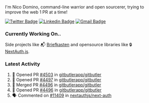 
I'm Nico Domino, command-line warrior and open sourcerer, trying to improve the web 1 PR at a time!

[![Twitter Badge](https://img.shields.io/badge/-@ndom91-1ca0f1?style=flat-square&labelColor=1ca0f1&logo=twitter&logoColor=white&link=https://twitter.com/ndom91)](https://twitter.com/ndom91) [![Linkedin Badge](https://img.shields.io/badge/-ndom91-blue?style=flat-square&logo=Linkedin&logoColor=white&link=https://www.linkedin.com/in/ndom91/)](https://www.linkedin.com/in/ndom91/) [![Gmail Badge](https://img.shields.io/badge/-yo@ndo.dev-c14438?style=flat-square&logo=mail.ru&logoColor=white&link=mailto:yo@ndo.dev)](mailto:yo@ndo.dev)

### Currently Working On..

Side projects like 📬 [Briefkasten](https://briefkastenhq.com) and opensource libraries like 🔒 [NextAuth.js](https://github.com/nextauthjs/next-auth).

<!--START_SECTION_PROFILE_VIEWS:readme-info-->
<!--END_SECTION_PROFILE_VIEWS:readme-info-->

<!--START_SECTION_DAILY_COMMIT:readme-info-->
<!--END_SECTION_DAILY_COMMIT:readme-info-->

<!--START_SECTION_WEEKLY_COMMIT:readme-info-->
<!--END_SECTION_WEEKLY_COMMIT:readme-info-->

### Latest Activity

<!--START_SECTION:activity-->
1. 💪 Opened PR [#4503](https://github.com/gitbutlerapp/gitbutler/pull/4503) in [gitbutlerapp/gitbutler](https://github.com/gitbutlerapp/gitbutler)
2. 💪 Opened PR [#4497](https://github.com/gitbutlerapp/gitbutler/pull/4497) in [gitbutlerapp/gitbutler](https://github.com/gitbutlerapp/gitbutler)
3. 🎉 Merged PR [#4496](https://github.com/gitbutlerapp/gitbutler/pull/4496) in [gitbutlerapp/gitbutler](https://github.com/gitbutlerapp/gitbutler)
4. 💪 Opened PR [#4496](https://github.com/gitbutlerapp/gitbutler/pull/4496) in [gitbutlerapp/gitbutler](https://github.com/gitbutlerapp/gitbutler)
5. 🗣 Commented on [#11409](https://github.com/nextauthjs/next-auth/pull/11409#issuecomment-2251166724) in [nextauthjs/next-auth](https://github.com/nextauthjs/next-auth)
<!--END_SECTION:activity-->
